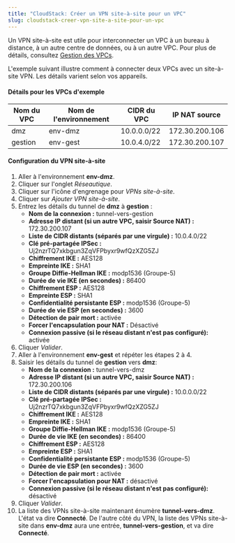 ```yaml
---
title: "CloudStack: Créer un VPN site-à-site pour un VPC"
slug: cloudstack-creer-vpn-site-a-site-pour-un-vpc
---
```



Un VPN site-à-site est utile pour interconnecter un VPC à un bureau à distance, à un autre centre de données, ou à un autre VPC.  Pour plus de détails, consultez [Gestion des VPCs](../cloudstack-compute-service/working-with-vpcs.md).

L'exemple suivant illustre comment à connecter deux VPCs avec un site-à-site VPN.  Les détails varient selon vos appareils.

#### Détails pour les VPCs d'exemple
| Nom du VPC | Nom de l'environnement | CIDR du VPC | IP NAT source |
| --- | --- | --- | --- |
| dmz | env-dmz | 10.0.0.0/22 | 172.30.200.106 |
| gestion | env-gest | 10.0.4.0/22 | 172.30.200.107 |

#### Configuration du VPN site-à-site
1. Aller à l'environnement **env-dmz**.
1. Cliquer sur l'onglet *Réseautique*.
1. Cliquer sur l'icône d'engrenage pour *VPNs site-à-site*.
1. Cliquer sur *Ajouter VPN site-à-site*.
1. Entrez les détails du tunnel de **dmz** à **gestion** :
    - **Nom de la connexion :** tunnel-vers-gestion
    - **Adresse IP distant (si un autre VPC, saisir Source NAT) :** 172.30.200.107
    - **Liste de CIDR distants (séparés par une virgule) :** 10.0.4.0/22
    - **Clé pré-partagée IPSec :** Uj2nzrTQ7xkbgun3ZqVFPbyxr9wfQzXZG5ZJ
    - **Chiffrement IKE :** AES128
    - **Empreinte IKE :** SHA1
    - **Groupe Diffie-Hellman IKE :** modp1536 (Groupe-5)
    - **Durée de vie IKE (en secondes) :** 86400
    - **Chiffrement ESP :** AES128
    - **Empreinte ESP :** SHA1
    - **Confidentialité persistante ESP :** modp1536 (Groupe-5)
    - **Durée de vie ESP (en secondes) :** 3600
    - **Détection de pair mort :** activée
    - **Forcer l'encapsulation pour NAT :** Désactivé
    - **Connexion passive (si le réseau distant n'est pas configuré):** activée
1. Cliquer *Valider*.
1. Aller à l'environnement **env-gest** et répéter les étapes 2 à 4.
1. Saisir les détails du tunnel de **gestion** vers **dmz**:
   - **Nom de la connexion :** tunnel-vers-dmz
   - **Adresse IP distant (si un autre VPC, saisir Source NAT) :** 172.30.200.106
   - **Liste de CIDR distants (séparés par une virgule) :** 10.0.0.0/22
   - **Clé pré-partagée IPSec :** Uj2nzrTQ7xkbgun3ZqVFPbyxr9wfQzXZG5ZJ
   - **Chiffrement IKE :** AES128
   - **Empreinte IKE :** SHA1
   - **Groupe Diffie-Hellman IKE :** modp1536 (Groupe-5)
   - **Durée de vie IKE (en secondes) :** 86400
   - **Chiffrement ESP :** AES128
   - **Empreinte ESP :** SHA1
   - **Confidentialité persistante ESP :** modp1536 (Groupe-5)
   - **Durée de vie ESP (en secondes) :** 3600
   - **Détection de pair mort :** activée
   - **Forcer l'encapsulation pour NAT :** désactivé
   - **Connexion passive (si le réseau distant n'est pas configuré):** désactivé
1. Cliquer *Valider*.
1. La liste des VPNs site-à-site maintenant énumère **tunnel-vers-dmz**.  L'état va dire **Connecté**.  De l'autre côté du VPN, la liste des VPNs site-à-site dans **env-dmz** aura une entrée, **tunnel-vers-gestion**, et va dire **Connecté**.
